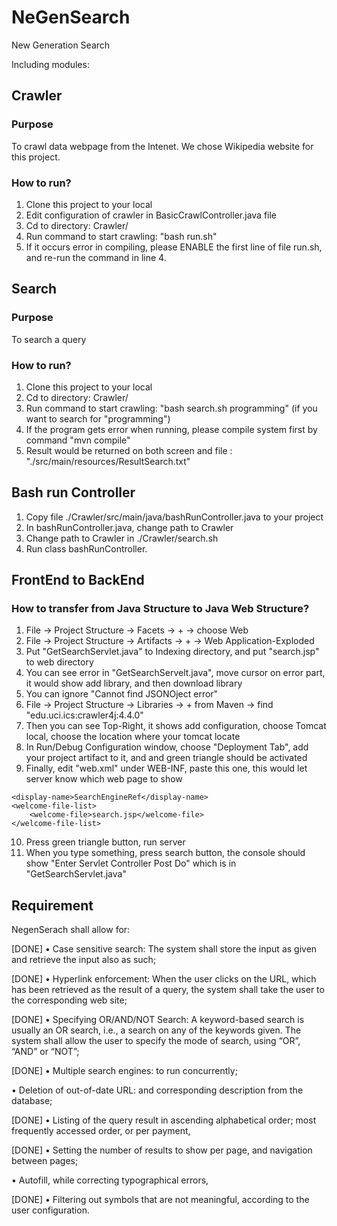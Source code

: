 # NeGenSearch
New Generation Search

Including modules:

## Crawler
### Purpose
To crawl data webpage from the Intenet. We chose Wikipedia website for this project.
### How to run?
1. Clone this project to your local
2. Edit configuration of crawler in BasicCrawlController.java file
3. Cd to directory: Crawler/
4. Run command to start crawling: "bash run.sh" 
5. If it occurs error in compiling, please ENABLE the first line of file run.sh, and re-run the command in line 4.
  

## Search 
### Purpose
To search a query
### How to run?
1. Clone this project to your local
2. Cd to directory: Crawler/
3. Run command to start crawling: "bash search.sh programming" (if you want to search for "programming") 
4. If the program gets error when running, please compile system first by command "mvn compile"
5. Result would be returned on both screen and file : "./src/main/resources/ResultSearch.txt"

## Bash run Controller
1. Copy file ./Crawler/src/main/java/bashRunController.java to your project
2. In bashRunController.java, change path to Crawler
3. Change path to Crawler in ./Crawler/search.sh
4. Run class bashRunController.

## FrontEnd to BackEnd
### How to transfer from Java Structure to Java Web Structure?
1. File -> Project Structure -> Facets -> + -> choose Web
2. File -> Project Structure -> Artifacts -> + -> Web Application-Exploded
3. Put "GetSearchServlet.java" to Indexing directory, and put "search.jsp" to web directory
4. You can see error in "GetSearchServelt.java", move cursor on error part, it would show add library, and then download library
5. You can ignore "Cannot find JSONOject error"
6. File -> Project Structure -> Libraries -> + from Maven -> find "edu.uci.ics:crawler4j:4.4.0"
7. Then you can see Top-Right, it shows add configuration, choose Tomcat local, choose the location where your tomcat locate
8. In Run/Debug Configuration window, choose "Deployment Tab", add your project artifact to it, and and green triangle should be activated
9. Finally, edit "web.xml" under WEB-INF, paste this one, this would let server know which web page to show
~~~~  
<display-name>SearchEngineRef</display-name>  
<welcome-file-list>  
    <welcome-file>search.jsp</welcome-file>  
</welcome-file-list>
~~~~
10. Press green triangle button, run server
11. When you type something, press search button, the console should show "Enter Servlet Controller Post Do" which is in "GetSearchServlet.java"
  
  
## Requirement

NegenSerach shall allow for:

[DONE] • Case sensitive search: The system shall store the input as given and retrieve the input also as
such;

[DONE] • Hyperlink enforcement: When the user clicks on the URL, which has been retrieved as the result
of a query, the system shall take the user to the corresponding web site;

[DONE] • Specifying OR/AND/NOT Search: A keyword-based search is usually an OR search, i.e., a
search on any of the keywords given. The system shall allow the user to specify the mode of
search, using “OR”, “AND” or “NOT”;

[DONE] • Multiple search engines: to run concurrently;

• Deletion of out-of-date URL: and corresponding description from the database;

[DONE] • Listing of the query result in ascending alphabetical order; most frequently accessed order, or per
payment,

[DONE] • Setting the number of results to show per page, and navigation between pages;

• Autofill, while correcting typographical errors,

[DONE] • Filtering out symbols that are not meaningful, according to the user configuration.
